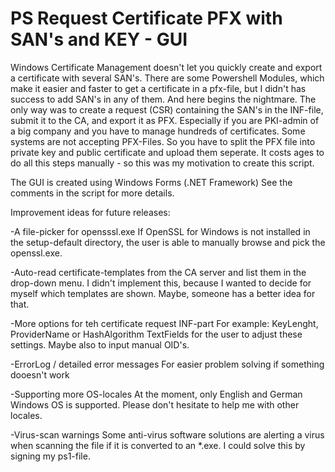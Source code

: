 # PS Request Certificate PFX with SAN's and KEY - GUI

Windows Certificate Management doesn't let you quickly create and export a certificate with several SAN's.
There are some Powershell Modules, which make it easier and faster to get a certificate in a pfx-file, but I didn't has success to add SAN's in any of them.
And here begins the nightmare. 
The only way was to create a request (CSR) containing the SAN's in the INF-file, submit it to the CA, and export it as PFX.
Especially if you are PKI-admin of a big company and you have to manage hundreds of certificates.
Some systems are not accepting PFX-Files.
So you have to split the PFX file into private key and public certificate and upload them seperate.
It costs ages to do all this steps manually - so this was my motivation to create this script.

The GUI is created using Windows Forms (.NET Framework)
See the comments in the script for more details.

Improvement ideas for future releases:

-A file-picker for opensssl.exe
  If OpenSSL for Windows is not installed in the setup-default directory, the user is able to manually browse and pick the openssl.exe.
  
-Auto-read certificate-templates from the CA server and list them in the drop-down menu.
  I didn't implement this, because I wanted to decide for myself which templates are shown. Maybe, someone has a better idea for that.
  
-More options for teh certificate request INF-part
  For example: KeyLenght, ProviderName or HashAlgorithm TextFields for the user to adjust these settings. Maybe also to input manual OID's.
  
-ErrorLog / detailed error messages
  For easier problem solving if something dooesn't work
  
-Supporting more OS-locales
  At the moment, only English and German Windows OS is supported. Please don't hesitate to help me with other locales.
  
-Virus-scan warnings
  Some anti-virus software solutions are alerting a virus when scanning the file if it is converted to an *.exe. I could solve this by signing my ps1-file.
  

